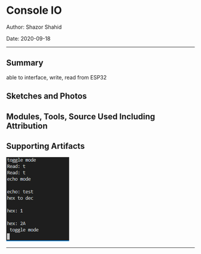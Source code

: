 # Console IO

Author: Shazor Shahid

Date: 2020-09-18

-----

## Summary

able to interface, write, read from ESP32

## Sketches and Photos

## Modules, Tools, Source Used Including Attribution

## Supporting Artifacts

![Console IO](./images/q1_s06_UART-io.PNG)

-----
